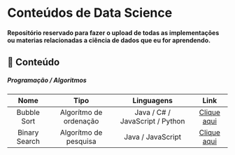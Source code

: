 
# Conteúdos de Data Science

#### Repositório reservado para fazer o upload de todas as implementações ou materias relacionadas a ciência de dados que eu for aprendendo. 

## 📔 Conteúdo

##### Programação / Algoritmos

|     Nome    	|          Tipo          	|            Linguagens           	|     Link    	|
|:-----------:	|:----------------------:	|:-------------------------------:	|:-----------:	|
| Bubble Sort 	| Algorítmo de ordenação 	| Java / C# / JavaScript / Python 	| [Clique aqui](https://github.com/daviddev16/data-science/tree/master/sorting-algorithms/bubble-sort) 	|
| Binary Search 	| Algorítmo de pesquisa 	| Java / JavaScript | [Clique aqui](https://github.com/daviddev16/data-science/tree/master/sorting-algorithms/binary-search) 	|
